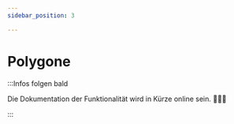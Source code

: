 ```yaml
---
sidebar_position: 3

---
```


# Polygone

:::Infos folgen bald

Die Dokumentation der Funktionalität wird in Kürze online sein. 🧑🏻‍💻

:::


